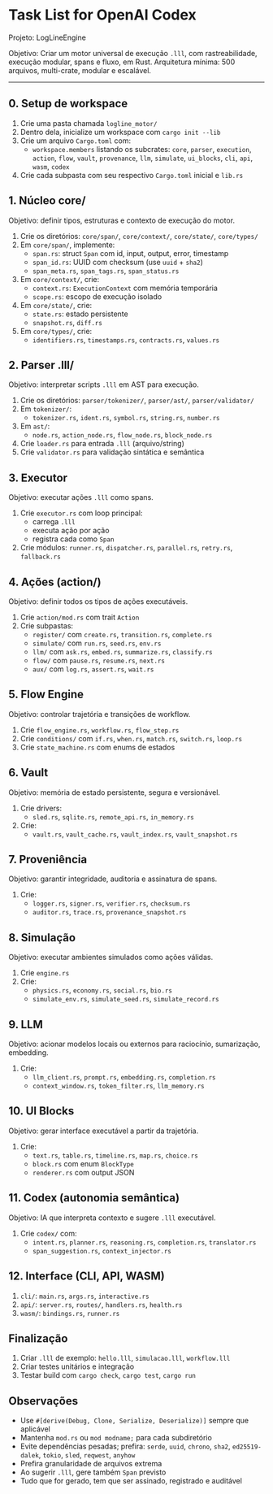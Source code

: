 # Task List for OpenAI Codex

Projeto: LogLineEngine

Objetivo: Criar um motor universal de execução `.lll`, com rastreabilidade, execução modular, spans e fluxo, em Rust.
Arquitetura mínima: 500 arquivos, multi-crate, modular e escalável.

---

## 0. Setup de workspace
1. Crie uma pasta chamada `logline_motor/`
2. Dentro dela, inicialize um workspace com `cargo init --lib`
3. Crie um arquivo `Cargo.toml` com:
   - `workspace.members` listando os subcrates: `core`, `parser`, `execution`, `action`, `flow`, `vault`, `provenance`, `llm`, `simulate`, `ui_blocks`, `cli`, `api`, `wasm`, `codex`
4. Crie cada subpasta com seu respectivo `Cargo.toml` inicial e `lib.rs`

## 1. Núcleo core/
Objetivo: definir tipos, estruturas e contexto de execução do motor.
1. Crie os diretórios: `core/span/`, `core/context/`, `core/state/`, `core/types/`
2. Em `core/span/`, implemente:
   - `span.rs`: struct `Span` com id, input, output, error, timestamp
   - `span_id.rs`: UUID com checksum (use `uuid` + `sha2`)
   - `span_meta.rs`, `span_tags.rs`, `span_status.rs`
3. Em `core/context/`, crie:
   - `context.rs`: `ExecutionContext` com memória temporária
   - `scope.rs`: escopo de execução isolado
4. Em `core/state/`, crie:
   - `state.rs`: estado persistente
   - `snapshot.rs`, `diff.rs`
5. Em `core/types/`, crie:
   - `identifiers.rs`, `timestamps.rs`, `contracts.rs`, `values.rs`

## 2. Parser .lll/
Objetivo: interpretar scripts `.lll` em AST para execução.
1. Crie os diretórios: `parser/tokenizer/`, `parser/ast/`, `parser/validator/`
2. Em `tokenizer/`:
   - `tokenizer.rs`, `ident.rs`, `symbol.rs`, `string.rs`, `number.rs`
3. Em `ast/`:
   - `node.rs`, `action_node.rs`, `flow_node.rs`, `block_node.rs`
4. Crie `loader.rs` para entrada `.lll` (arquivo/string)
5. Crie `validator.rs` para validação sintática e semântica

## 3. Executor
Objetivo: executar ações `.lll` como spans.
1. Crie `executor.rs` com loop principal:
   - carrega `.lll`
   - executa ação por ação
   - registra cada como `Span`
2. Crie módulos: `runner.rs`, `dispatcher.rs`, `parallel.rs`, `retry.rs`, `fallback.rs`

## 4. Ações (action/)
Objetivo: definir todos os tipos de ações executáveis.
1. Crie `action/mod.rs` com trait `Action`
2. Crie subpastas:
   - `register/` com `create.rs`, `transition.rs`, `complete.rs`
   - `simulate/` com `run.rs`, `seed.rs`, `env.rs`
   - `llm/` com `ask.rs`, `embed.rs`, `summarize.rs`, `classify.rs`
   - `flow/` com `pause.rs`, `resume.rs`, `next.rs`
   - `aux/` com `log.rs`, `assert.rs`, `wait.rs`

## 5. Flow Engine
Objetivo: controlar trajetória e transições de workflow.
1. Crie `flow_engine.rs`, `workflow.rs`, `flow_step.rs`
2. Crie `conditions/` com `if.rs`, `when.rs`, `match.rs`, `switch.rs`, `loop.rs`
3. Crie `state_machine.rs` com enums de estados

## 6. Vault
Objetivo: memória de estado persistente, segura e versionável.
1. Crie drivers:
   - `sled.rs`, `sqlite.rs`, `remote_api.rs`, `in_memory.rs`
2. Crie:
   - `vault.rs`, `vault_cache.rs`, `vault_index.rs`, `vault_snapshot.rs`

## 7. Proveniência
Objetivo: garantir integridade, auditoria e assinatura de spans.
1. Crie:
   - `logger.rs`, `signer.rs`, `verifier.rs`, `checksum.rs`
   - `auditor.rs`, `trace.rs`, `provenance_snapshot.rs`

## 8. Simulação
Objetivo: executar ambientes simulados como ações válidas.
1. Crie `engine.rs`
2. Crie:
   - `physics.rs`, `economy.rs`, `social.rs`, `bio.rs`
   - `simulate_env.rs`, `simulate_seed.rs`, `simulate_record.rs`

## 9. LLM
Objetivo: acionar modelos locais ou externos para raciocínio, sumarização, embedding.
1. Crie:
   - `llm_client.rs`, `prompt.rs`, `embedding.rs`, `completion.rs`
   - `context_window.rs`, `token_filter.rs`, `llm_memory.rs`

## 10. UI Blocks
Objetivo: gerar interface executável a partir da trajetória.
1. Crie:
   - `text.rs`, `table.rs`, `timeline.rs`, `map.rs`, `choice.rs`
   - `block.rs` com enum `BlockType`
   - `renderer.rs` com output JSON

## 11. Codex (autonomia semântica)
Objetivo: IA que interpreta contexto e sugere `.lll` executável.
1. Crie `codex/` com:
   - `intent.rs`, `planner.rs`, `reasoning.rs`, `completion.rs`, `translator.rs`
   - `span_suggestion.rs`, `context_injector.rs`

## 12. Interface (CLI, API, WASM)
1. `cli/`: `main.rs`, `args.rs`, `interactive.rs`
2. `api/`: `server.rs`, `routes/`, `handlers.rs`, `health.rs`
3. `wasm/`: `bindings.rs`, `runner.rs`

## Finalização
1. Criar `.lll` de exemplo: `hello.lll`, `simulacao.lll`, `workflow.lll`
2. Criar testes unitários e integração
3. Testar build com `cargo check`, `cargo test`, `cargo run`

## Observações
- Use `#[derive(Debug, Clone, Serialize, Deserialize)]` sempre que aplicável
- Mantenha `mod.rs` ou `mod modname;` para cada subdiretório
- Evite dependências pesadas; prefira: `serde`, `uuid`, `chrono`, `sha2`, `ed25519-dalek`, `tokio`, `sled`, `reqwest`, `anyhow`
- Prefira granularidade de arquivos extrema
- Ao sugerir `.lll`, gere também `Span` previsto
- Tudo que for gerado, tem que ser assinado, registrado e auditável

